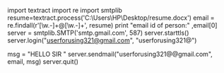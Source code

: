 import textract
import re
import smtplib
resume=textract.process('C:\Users\HP\Desktop/resume.docx')
email = re.findall(r'[\w\.-]+@[\w\.-]+', resume)
print "email id of person:" ,email[0]
server = smtplib.SMTP('smtp.gmail.com', 587)
server.starttls()
server.login("userforusing321@gmail.com", "userforusing321@")
 
msg = "HELLO SIR "
server.sendmail("userforusing321@@gmail.com", email, msg)
server.quit()
